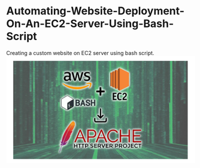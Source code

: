 # Automating-Website-Deployment-On-An-EC2-Server-Using-Bash-Script
Creating a custom website on EC2 server using bash script.
![image alt](https://github.com/Tatenda-Prince/Automating-Website-Deployment-On-An-EC2-Server-Using-Bash-Script/blob/1a6000875161c4895ae00b5747a8a06abff6ceec/Images/Screenshot%202024-12-23%20121404.png)
